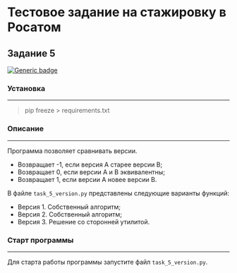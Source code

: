# Тестовое задание на стажировку в Росатом
## Задание 5

[![Generic badge](https://img.shields.io/badge/Python-3.10-green.svg)](https://www.python.org/)



### Установка
___
> pip freeze > requirements.txt

### Описание
___
Программа позволяет сравнивать версии. 
- Возвращает -1, если версия А старее версии B;
- Возвращает 0, если версии А и B эквивалентны;
- Возвращает 1, если версии А новее версии B.

В файле `task_5_version.py` представлены следующие варианты функций:
* Версия 1. Собственный алгоритм;
* Версия 2. Собственный алгоритм;
* Версия 3. Решение со сторонней утилитой.

### Старт программы
___
Для старта работы программы запустите файл `task_5_version.py`.
